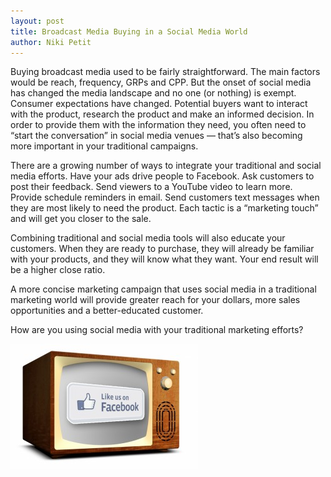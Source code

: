 ```yaml
---
layout: post
title: Broadcast Media Buying in a Social Media World
author: Niki Petit
---
```


Buying broadcast media used to be fairly straightforward. The main factors would be reach, frequency, GRPs and CPP. But the onset of social media has changed the media landscape and no one (or nothing) is exempt. Consumer expectations have changed. Potential buyers want to interact with the product, research the product and make an informed decision. In order to provide them with the information they need, you often need to “start the conversation” in social media venues — that’s also becoming more important in your traditional campaigns.

There are a growing number of ways to integrate your traditional and social media efforts. Have your ads drive people to Facebook. Ask customers to post their feedback. Send viewers to a YouTube video to learn more. Provide schedule reminders in email. Send customers text messages when they are most likely to need the product. Each tactic is a “marketing touch” and will get you closer to the sale.

Combining traditional and social media tools will also educate your customers. When they are ready to purchase, they will already be familiar with your products, and they will know what they want. Your end result will be a higher close ratio.

A more concise marketing campaign that uses social media in a traditional marketing world will provide greater reach for your dollars, more sales opportunities and a better-educated customer.

How are you using social media with your traditional marketing efforts?

![](/img/TVFacebook-300x200.jpg)
